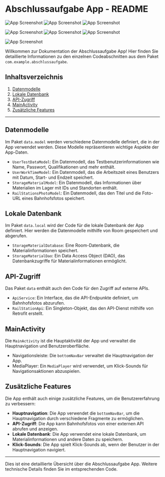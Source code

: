 # Abschlussaufgabe App - README

![App Screenshot](src/main/res/drawable/readme_image1.png) ![App Screenshot](src/main/res/drawable/readme_image2.png) ![App Screenshot](src/main/res/drawable/readme_image3.png)

![App Screenshot](src/main/res/drawable/readme_image4.png) ![App Screenshot](src/main/res/drawable/readme_image5.png) ![App Screenshot](src/main/res/drawable/readme_image6.png)

![App Screenshot](src/main/res/drawable/readme_image7.png)



Willkommen zur Dokumentation der Abschlussaufgabe App! Hier finden Sie detaillierte Informationen zu den einzelnen Codeabschnitten aus dem Paket `com.example.abschlussaufgabe`.

## Inhaltsverzeichnis

1. [Datenmodelle](#datenmodelle)
2. [Lokale Datenbank](#lokale-datenbank)
3. [API-Zugriff](#api-zugriff)
4. [MainActivity](#mainactivity)
5. [Zusätzliche Features](#zusätzliche-features)

---

## Datenmodelle

Im Paket `data.model` werden verschiedene Datenmodelle definiert, die in der App verwendet werden. Diese Modelle repräsentieren wichtige Aspekte der App-Daten.

- `UserTestDataModel`: Ein Datenmodell, das Testbenutzerinformationen wie Name, Passwort, Qualifikationen und mehr enthält.
- `UserWorkTimeModel`: Ein Datenmodell, das die Arbeitszeit eines Benutzers mit Datum, Start- und Endzeit speichert.
- `StorageMaterialModel`: Ein Datenmodell, das Informationen über Materialien im Lager mit IDs und Standorten enthält.
- `RailStationsPhotoModel`: Ein Datenmodell, das den Titel und die Foto-URL eines Bahnhofsfotos speichert.

## Lokale Datenbank

Im Paket `data.local` wird der Code für die lokale Datenbank der App definiert. Hier werden die Datenmodelle mithilfe von Room gespeichert und abgerufen.

- `StorageMaterialDatabase`: Eine Room-Datenbank, die Materialinformationen speichert.
- `StorageMaterialDao`: Ein Data Access Object (DAO), das Datenbankzugriffe für Materialinformationen ermöglicht.

## API-Zugriff

Das Paket `data` enthält auch den Code für den Zugriff auf externe APIs.

- `ApiService`: Ein Interface, das die API-Endpunkte definiert, um Bahnhofsfotos abzurufen.
- `RailStationApi`: Ein Singleton-Objekt, das den API-Dienst mithilfe von Retrofit erstellt.

## MainActivity

Die `MainActivity` ist die Hauptaktivität der App und verwaltet die Hauptnavigation und Benutzeroberfläche.

- Navigationsleiste: Die `bottomNavBar` verwaltet die Hauptnavigation der App.
- MediaPlayer: Ein `MediaPlayer` wird verwendet, um Klick-Sounds für Navigationsaktionen abzuspielen.

## Zusätzliche Features

Die App enthält auch einige zusätzliche Features, um die Benutzererfahrung zu verbessern:

- **Hauptnavigation**: Die App verwendet die `bottomNavBar`, um die Hauptnavigation durch verschiedene Fragmente zu ermöglichen.
- **API-Zugriff**: Die App kann Bahnhofsfotos von einer externen API abrufen und anzeigen.
- **Lokale Datenbank**: Die App verwendet eine lokale Datenbank, um Materialinformationen und andere Daten zu speichern.
- **Klick-Sounds**: Die App spielt Klick-Sounds ab, wenn der Benutzer in der Hauptnavigation navigiert.

---

Dies ist eine detaillierte Übersicht über die Abschlussaufgabe App. Weitere technische Details finden Sie im entsprechenden Code.

